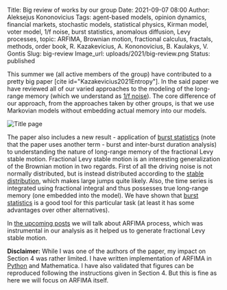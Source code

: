 Title: Big review of works by our group
Date: 2021-09-07 08:00
Author: Aleksejus Kononovicius
Tags: agent-based models, opinion dynamics, financial markets, stochastic models, statistical physics, Kirman model, voter model, 1/f noise, burst statistics, anomalous diffusion, Levy processes, topic: ARFIMA, Brownian motion, fractional calculus, fractals, methods, order book, R. Kazakevicius, A. Kononovicius, B. Kaulakys, V. Gontis
Slug: big-review
Image_url: uploads/2021/big-review.png
Status: published

This summer we (all active members of the group) have contributed to a
pretty big paper [cite id="Kazakevicius2021Entropy"]. In the said paper we
have reviewed all of our varied approaches to the modeling of the long-range
memory (which we understand as [1/f noise](/tag/1f-noise/)). The core
difference of our approach, from the approaches taken by other groups, is
that we use Markovian models without embedding actual memory into our
models.

![Title page]({static}/uploads/2021/big-review.png)

The paper also includes a new result - application of [burst
statistics](/tag/burst-statistics/) (note that the paper uses another term -
burst and inter-burst duration analysis) to understanding the nature of
long-range memory of the fractional Levy stable motion. Fractional Levy
stable motion is an interesting generalization of the Brownian motion in two
regards. First of all the driving noise is not normally distributed, but is
instead distributed according to the [stable
distribution](https://en.wikipedia.org/wiki/Stable_distribution), which
makes large jumps quite likely. Also, the time series is integrated using
fractional integral and thus possesses true long-range memory (one embedded
into the model). We have shown that [burst
statistics](/tag/burst-statistics/) is a good tool for this particular task
(at least it has some advantages over other alternatives).

In [the upcoming posts](/tag/topic-arfima/) we will talk about ARFIMA
process, which was instrumental in our analysis as it helped us to generate
fractional Levy stable motion.

**Disclaimer:** While I was one of the authors of the paper, my impact on
Section 4 was rather limited. I have written implementation of ARFIMA
in [Python](https://github.com/akononovicius/arfima) and Mathematica. I have
also validated that figures can be reproduced following the instructions
given in Section 4. But this is fine as here we will focus on ARFIMA itself.
